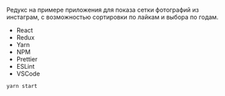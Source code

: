 Редукс на примере приложения для показа сетки фотографий из инстаграм, с возможностью сортировки по лайкам и выбора по годам.

- React
- Redux
- Yarn
- NPM
- Prettier
- ESLint
- VSCode

`yarn start`
